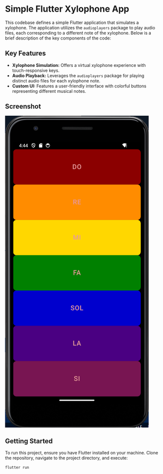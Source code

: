 # Simple Flutter Xylophone App

This codebase defines a simple Flutter application that simulates a xylophone. The application utilizes the `audioplayers` package to play audio files, each corresponding to a different note of the xylophone. Below is a brief description of the key components of the code:

## Key Features

- **Xylophone Simulation:** Offers a virtual xylophone experience with touch-responsive keys.
- **Audio Playback:** Leverages the `audioplayers` package for playing distinct audio files for each xylophone note.
- **Custom UI:** Features a user-friendly interface with colorful buttons representing different musical notes.

## Screenshot

![Xylophone App Screenshot](assets/cymbalki.png)

## Getting Started

To run this project, ensure you have Flutter installed on your machine. Clone the repository, navigate to the project directory, and execute:

```bash
flutter run
